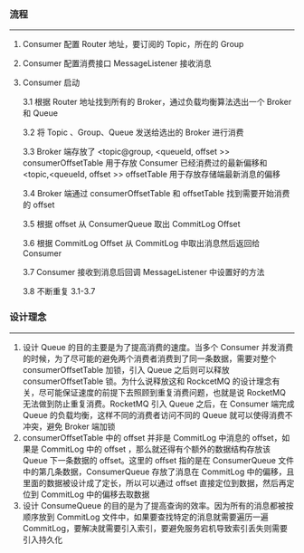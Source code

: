 ### 流程

------

1. Consumer 配置 Router 地址，要订阅的 Topic，所在的 Group

2. Consumer 配置消费接口 MessageListener 接收消息

3. Consumer 启动

   3.1 根据 Router 地址找到所有的 Broker，通过负载均衡算法选出一个 Broker 和 Queue

   3.2 将 Topic 、Group、Queue 发送给选出的 Broker 进行消费

   3.3 Broker 端存放了 <topic@group, <queueId, offset >> consumerOffsetTable 用于存放 Consumer 已经消费过的最新偏移和 <topic,<queueId, offset >> offsetTable 用于存放存储端最新消息的偏移

   3.4 Broker 端通过 consumerOffsetTable 和 offsetTable 找到需要开始消费的 offset

   3.5 根据 offset 从  ConsumerQueue 取出 CommitLog Offset

   3.6 根据 CommitLog Offset 从 CommitLog 中取出消息然后返回给 Consumer

   3.7 Consumer 接收到消息后回调 MessageListener 中设置好的方法

   3.8 不断重复 3.1-3.7

   



### 设计理念

------

1. 设计 Queue 的目的主要是为了提高消费的速度。当多个 Consumer 并发消费的时候，为了尽可能的避免两个消费者消费到了同一条数据，需要对整个 consumerOffsetTable 加锁，引入 Queue 之后则可以释放 consumerOffsetTable 锁。为什么说释放这和 RockcetMQ 的设计理念有关，尽可能保证速度的前提下去照顾到重复消费问题，也就是说 RocketMQ 无法做到防止重复消费。RocketMQ 引入 Queue 之后，在 Consumer 端完成 Queue 的负载均衡，这样不同的消费者访问不同的 Queue 就可以使得消费不冲突，避免 Broker 端加锁
2. consumerOffsetTable 中的 offset 并非是 CommitLog 中消息的 offset，如果是 CommitLog 中的 offset ，那么就还得有个额外的数据结构存放该 Queue 下一条数据的 offset。这里的 offset 指的是在 ConsumerQueue 文件中的第几条数据，ConsumerQueue 存放了消息在 CommitLog 中的偏移，且里面的数据被设计成了定长，所以可以通过 offset 直接定位到数据，然后再定位到 CommitLog 中的偏移去取数据
3. 设计 ConsumeQueue 的目的是为了提高查询的效率。因为所有的消息都被按顺序放到 CommitLog 文件中，如果要查找特定的消息就需要遍历一遍 CommitLog，要解决就需要引入索引，要避免服务宕机导致索引丢失则需要引入持久化
